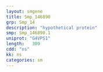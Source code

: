 ```yaml
---
layout: smgene
title: Smp_146890
grp: Smp_14
description: "hypothetical protein"
smp: Smp_146890.1
uniprot: "G4VPS1"
length:   309
cdd: "ns"
kk: ns
categories: sm
---
```

